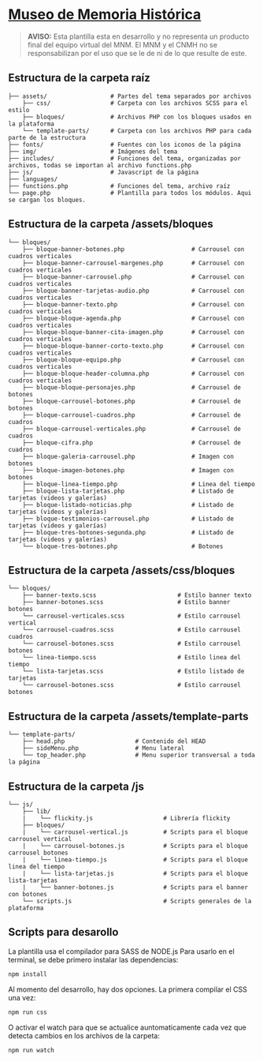 # [Museo de Memoria Histórica](http://museodememoria.gov.co)

> **AVISO:** Esta plantilla esta en desarrollo y no representa un producto final del equipo virtual del MNM. El MNM y el CNMH no se responsabilizan por el uso que se le de ni de lo que resulte de este.

## Estructura de la carpeta raíz

    ├── assets/                  # Partes del tema separados por archivos
        ├── css/                 # Carpeta con los archivos SCSS para el estilo
        ├── bloques/             # Archivos PHP con los bloques usados en la plataforma
        └── template-parts/      # Carpeta con los archivos PHP para cada parte de la estructura
    ├── fonts/                   # Fuentes con los iconos de la página
    ├── img/                     # Imágenes del tema
    ├── includes/                # Funciones del tema, organizadas por archivos, todas se importan al archivo functions.php
    ├── js/                      # Javascript de la página
    ├── languages/
    ├── functions.php            # Funciones del tema, archivo raíz
    └── page.php                 # Plantilla para todos los módulos. Aqui se cargan los bloques.

## Estructura de la carpeta /assets/bloques

    └── bloques/
        ├── bloque-banner-botones.php                   # Carrousel con cuadros verticales
        ├── bloque-banner-carrousel-margenes.php        # Carrousel con cuadros verticales
        ├── bloque-banner-carrousel.php                 # Carrousel con cuadros verticales
        ├── bloque-banner-tarjetas-audio.php            # Carrousel con cuadros verticales
        ├── bloque-banner-texto.php                     # Carrousel con cuadros verticales
        ├── bloque-bloque-agenda.php                    # Carrousel con cuadros verticales
        ├── bloque-bloque-banner-cita-imagen.php        # Carrousel con cuadros verticales
        ├── bloque-bloque-banner-corto-texto.php        # Carrousel con cuadros verticales
        ├── bloque-bloque-equipo.php                    # Carrousel con cuadros verticales
        ├── bloque-bloque-header-columna.php            # Carrousel con cuadros verticales
        ├── bloque-bloque-personajes.php                # Carrousel de botones
        ├── bloque-carrousel-botones.php                # Carrousel de botones
        ├── bloque-carrousel-cuadros.php                # Carrousel de cuadros
        ├── bloque-carrousel-verticales.php             # Carrousel de cuadros
        ├── bloque-cifra.php                            # Carrousel de cuadros
        ├── bloque-galeria-carrousel.php                # Imagen con botones
        ├── bloque-imagen-botones.php                   # Imagen con botones
        ├── bloque-linea-tiempo.php                     # Linea del tiempo
        ├── bloque-lista-tarjetas.php                   # Listado de tarjetas (videos y galerías)
        ├── bloque-listado-noticias.php                 # Listado de tarjetas (videos y galerías)
        ├── bloque-testimonios-carrousel.php            # Listado de tarjetas (videos y galerías)
        ├── bloque-tres-botones-segunda.php             # Listado de tarjetas (videos y galerías)
        └── bloque-tres-botones.php                     # Botones

## Estructura de la carpeta /assets/css/bloques

    └── bloques/
        ├── banner-texto.scss                       # Estilo banner texto
        ├── banner-botones.scss                     # Estilo banner botones
        └── carrousel-verticales.scss               # Estilo carrousel vertical
        └── carrousel-cuadros.scss                  # Estilo carrousel cuadros
        └── carrousel-botones.scss                  # Estilo carrousel botones
        └── linea-tiempo.scss                       # Estilo linea del tiempo
        └── lista-tarjetas.scss                     # Estilo listado de tarjetas
        └── carrousel-botones.scss                  # Estilo carrousel botones

## Estructura de la carpeta /assets/template-parts

    └── template-parts/
        ├── head.php                    # Contenido del HEAD
        ├── sideMenu.php                # Menu lateral
        └── top_header.php              # Menu superior transversal a toda la página

## Estructura de la carpeta /js

    └── js/
        ├── lib/
        |    └── flickity.js                    # Librería flickity
        ├── bloques/
        |    └── carrousel-vertical.js          # Scripts para el bloque carrousel vertical
        |    └── carrousel-botones.js           # Scripts para el bloque carrousel botones
        |    └── linea-tiempo.js                # Scripts para el bloque linea del tiempo
        |    └── lista-tarjetas.js              # Scripts para el bloque lista-tarjetas
        |    └── banner-botones.js              # Scripts para el banner con botones
        └── scripts.js                          # Scripts generales de la plataforma

## Scripts para desarollo

La plantilla usa el compilador para SASS de NODE.js
Para usarlo en el terminal, se debe primero instalar las dependencias:

```bash
npm install
```

Al momento del desarrollo, hay dos opciones. La primera compilar el CSS una vez:

```bash
npm run css
```

O activar el watch para que se actualice auntomaticamente cada vez que detecta cambios en los archivos de la carpeta:

```bash
npm run watch
```
